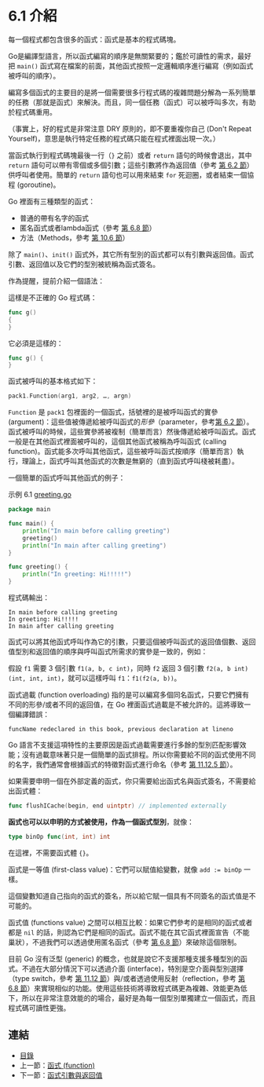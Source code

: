 # 6.1 介紹

每一個程式都包含很多的函式：函式是基本的程式碼塊。

Go是編譯型語言，所以函式編寫的順序是無關緊要的；鑑於可讀性的需求，最好把 `main()` 函式寫在檔案的前面，其他函式按照一定邏輯順序進行編寫（例如函式被呼叫的順序）。

編寫多個函式的主要目的是將一個需要很多行程式碼的複雜問題分解為一系列簡單的任務（那就是函式）來解決。而且，同一個任務（函式）可以被呼叫多次，有助於程式碼重用。

（事實上，好的程式是非常注意 DRY 原則的，即不要重複你自己 (Don't Repeat Yourself)，意思是執行特定任務的程式碼只能在程式裡面出現一次。）

當函式執行到程式碼塊最後一行（`}` 之前）或者 `return` 語句的時候會退出，其中 `return` 語句可以帶有零個或多個引數；這些引數將作為返回值（參考 [第 6.2 節](06.2.md)）供呼叫者使用。簡單的 `return` 語句也可以用來結束 `for` 死迴圈，或者結束一個協程 (goroutine)。

Go 裡面有三種類型的函式：  

- 普通的帶有名字的函式
- 匿名函式或者lambda函式（參考 [第 6.8 節](06.8.md)）
- 方法（Methods，參考 [第 10.6 節](10.6.md)）

除了 `main()`、`init()` 函式外，其它所有型別的函式都可以有引數與返回值。函式引數、返回值以及它們的型別被統稱為函式簽名。

作為提醒，提前介紹一個語法：

這樣是不正確的 Go 程式碼：

```go
func g()
{
}
```

它必須是這樣的：

```go
func g() {
}
```

函式被呼叫的基本格式如下：

```go
pack1.Function(arg1, arg2, …, argn)
```

`Function` 是 `pack1` 包裡面的一個函式，括號裡的是被呼叫函式的實參 (argument)：這些值被傳遞給被呼叫函式的*形參*（parameter，參考[第 6.2 節](06.2.md)）。函式被呼叫的時候，這些實參將被複制（簡單而言）然後傳遞給被呼叫函式。函式一般是在其他函式裡面被呼叫的，這個其他函式被稱為呼叫函式 (calling function)。函式能多次呼叫其他函式，這些被呼叫函式按順序（簡單而言）執行，理論上，函式呼叫其他函式的次數是無窮的（直到函式呼叫棧被耗盡）。

一個簡單的函式呼叫其他函式的例子：

示例 6.1 [greeting.go](examples/chapter_6/greeting.go)

```go
package main

func main() {
    println("In main before calling greeting")
    greeting()
    println("In main after calling greeting")
}

func greeting() {
    println("In greeting: Hi!!!!!")
}
```

程式碼輸出：

    In main before calling greeting
    In greeting: Hi!!!!!
    In main after calling greeting

函式可以將其他函式呼叫作為它的引數，只要這個被呼叫函式的返回值個數、返回值型別和返回值的順序與呼叫函式所需求的實參是一致的，例如：

假設 `f1` 需要 3 個引數 `f1(a, b, c int)`，同時 `f2` 返回 3 個引數 `f2(a, b int) (int, int, int)`，就可以這樣呼叫 `f1`：`f1(f2(a, b))`。

函式過載 (function overloading) 指的是可以編寫多個同名函式，只要它們擁有不同的形參/或者不同的返回值，在 Go 裡面函式過載是不被允許的。這將導致一個編譯錯誤：

    funcName redeclared in this book, previous declaration at lineno

Go 語言不支援這項特性的主要原因是函式過載需要進行多餘的型別匹配影響效能；沒有過載意味著只是一個簡單的函式排程。所以你需要給不同的函式使用不同的名字，我們通常會根據函式的特徵對函式進行命名（參考 [第 11.12.5 節](11.12.md)）。

如果需要申明一個在外部定義的函式，你只需要給出函式名與函式簽名，不需要給出函式體：

```go
func flushICache(begin, end uintptr) // implemented externally
```

**函式也可以以申明的方式被使用，作為一個函式型別**，就像：

```go
type binOp func(int, int) int
```

在這裡，不需要函式體 `{}`。

函式是一等值 (first-class value)：它們可以賦值給變數，就像 `add := binOp` 一樣。

這個變數知道自己指向的函式的簽名，所以給它賦一個具有不同簽名的函式值是不可能的。

函式值 (functions value) 之間可以相互比較：如果它們參考的是相同的函式或者都是 `nil` 的話，則認為它們是相同的函式。函式不能在其它函式裡面宣告（不能巢狀），不過我們可以透過使用匿名函式（參考 [第 6.8 節](06.8.md)）來破除這個限制。

目前 Go 沒有泛型 (generic) 的概念，也就是說它不支援那種支援多種型別的函式。不過在大部分情況下可以透過介面 (interface)，特別是空介面與型別選擇（type switch，參考 [第 11.12 節](11.12.md)）與/或者透過使用反射（reflection，參考 [第 6.8 節](06.8.md)）來實現相似的功能。使用這些技術將導致程式碼更為複雜、效能更為低下，所以在非常注意效能的的場合，最好是為每一個型別單獨建立一個函式，而且程式碼可讀性更強。

## 連結

- [目錄](directory.md)
- 上一節：[函式 (function)](06.0.md)
- 下一節：[函式引數與返回值](06.2.md)
